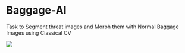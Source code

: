 # Baggage-AI
Task to Segment threat images and Morph them with Normal Baggage Images using Classical CV


<img src=“UML.jpg”>
